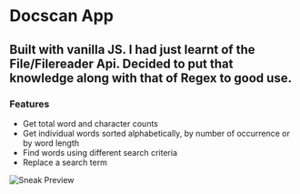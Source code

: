 # Docscan App

## Built with vanilla JS. I had just learnt of the File/Filereader Api. Decided to put that knowledge along with that of Regex to good use. 

### Features
 * Get total word and character counts
 * Get individual words sorted alphabetically, by number of occurrence or by word length
 * Find words using different search criteria
 * Replace a search term

![Sneak Preview](https://i.ibb.co/hKJTc16/Docscan-3.png)

